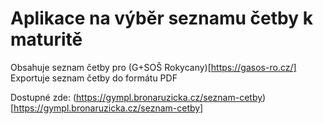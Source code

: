 # Aplikace na výběr seznamu četby k maturitě

Obsahuje seznam četby pro (G+SOŠ Rokycany)[https://gasos-ro.cz/]
Exportuje seznam četby do formátu PDF


Dostupné zde: (https://gympl.bronaruzicka.cz/seznam-cetby)[https://gympl.bronaruzicka.cz/seznam-cetby]